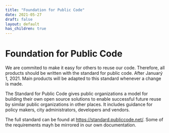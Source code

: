 ```yaml
---
title: "Foundation for Public Code"
date: 2021-05-27
draft: false
layout: default
has_children: true
---
```


# Foundation for Public Code

We are commited to make it easy for others to reuse our code. Therefore, all products should be written with the standard for public code. After Januarý 1, 2021. Main products will be adapted to this standard whenever a change is made. 

The Standard for Public Code gives public organizations a model for building their own open source solutions to enable successful future reuse by similar public organizations in other places. It includes guidance for policy makers, city administrators, developers and vendors.

The full standard can be found at https://standard.publiccode.net/. Some of the requirements mayh be mirrored in our own documentation. 